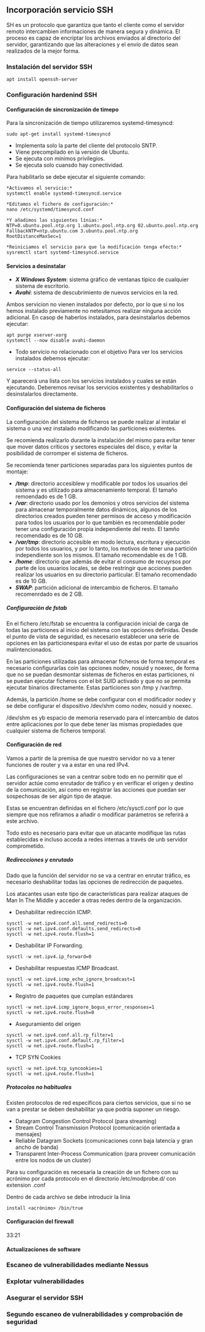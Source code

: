 ## Incorporación servicio SSH

SH es un protocolo que garantiza que tanto el cliente como el servidor remoto intercambien informaciones de manera segura y dinámica. El proceso es capaz de encriptar los archivos enviados al directorio del servidor, garantizando que las alteraciones y el envío de datos sean realizados de la mejor forma.

### Instalación del servidor SSH
```
apt install openssh-server
```

### Configuración hardenind SSH

#### Configuración de sincronización de timepo
Para la sincronización de tiempo utilizaremos systemd-timesyncd:
```
sudo apt-get install systemd-timesyncd
```
+ Implementa solo la parte del cliente del protocolo SNTP.
+ Viene precompilado en la versión de Ubuntu.
+ Se ejecuta con mínimos privilegios.
+ Se ejecuta solo cuansdo hay conectividad.

Para habilitarlo se debe ejecutar el siguiente comando:
```
*Activamos el servicio:*
systemctl enable systemd-timesyncd.service

*Editamos el fichero de configuración:*
nano /etc/systemd/timesyncd.conf

*Y añadimos las siguientes línias:*
NTP=0.ubuntu.pool.ntp.org 1.ubuntu.pool.ntp.org 02.ubuntu.pool.ntp.org
FallbackNTP=ntp.ubuntu.com 3.ubuntu.pool.ntp.org
RootDistanceMaxSec=1

*Reiniciamos el servicio para que la modificación tenga efecto:*
sysremctl start systemd-timesyncd.service
```

#### Servicios a desinstalar
+ ***X Windows System***: sistema gráfico de ventanas típico de cualquier sistema de escritorio.
+ ***Avahi***: sistema de descubrimiento de nuevos servicios en la red.

Ambos servicion no vienen instalados por defecto, por lo que si no los hemos instalado previamente no netesitamos realizar ninguna acción adicional. En casop de haberlos instalados, para desinstalarlos debemos ejecutar:
```
apt purge xserver-xorg
systemctl --now disable avahi-daemon
```

+ Todo servicio no relacionado con el objetivo
Para ver los servicios instalados debemos ejecutar:
```
service --status-all
```
Y aparecerá una lista con los servicios instalados y cuales se están ejecutando. Deberemos revisar los servicios existentes y deshabilitarlos o desinstalarlos directamente.

#### Configuración del sistema de ficheros
La configuración del sistema de ficheros se puede realizar al instalar el sistema o una vez instalado modificando las particiones existentes.

Se recomienda realizarlo durante la instalación del mismo para evitar tener que mover datos críticos y sectores especiales del disco, y evitar la posibilidad de corromper el sistema de ficheros.

Se recomienda tener particiones separadas para los siguientes puntos de montaje:
+ ***/tmp***: directorio accesiblew y modificable por todos los usuarios del sistema y es utilizado para almacenamiento temporal. El tamaño remoendado es de 1 GB.
+ ***/var***: directorio usado por los demonios y otros servicios del sistema para almacenar temporalmente datos dinámicos, algunos de los directorios creados pueden tener permisos de acceso y modificación para todos los usuarios por lo que también es recomendable poder tener una configuración propia independiente del resto. El tamño recomendado es de 10 GB.
+ ***/var/tmp***: directorio accesible en modo lectura, escritura y ejecución por todos los usuarios, y por lo tanto, los motivos de tener una partición independiente son los mismos. El tamaño recomendable es de 1 GB.
+ ***/home***: directorio que además de evitar el consumo de recuyrsos por parte de los usuarios locales, se debe restringir que acciones pueden realizar los usuarios en su directorio particular. El tamaño recomendado es de  10 GB.
+ ***SWAP***: partición adicional de intercambio de ficheros. El tamaño recomenrdado es de 2 GB.

##### Configuración de fstab
En el fichero /etc/fstab se encuentra la configuración inicial de carga de todas las particiones al inicio del sistema con las opciones definidas. Desde el punto de vista de seguridad, es necesario establecer una serie de opciones en las particionespara evitar el uso  de estas por parte de usuarios malintencionados.

En las particiones utilizadas para almacenar ficheros de forma temporal es necesario configurarlas coin las opciones nodev, nosuid y noexec, de forma que no se puedan desmontar sistemas de ficheros en estas particiones, ni se puedan ejecutar ficheros con el bit SUID activado y que no se permita ejecutar binarios directamente. Estas particiones son /tmp y /var/tmp.

Además, la partición /home se debe configurar con el modificador nodev y se debe configurar el dispositivo /dev/shm como nodev, nosuid y noexec.

/dev/shm es yb espacio de memoria reservado para el intercambio de datos entre aplicaciones por lo que debe tener las mismas propiedades que cualquier sistema de ficheros temporal.

#### Configuración de red
Vamos a partir de la premisa de que nuestro servidor no va a tener funciones de router y va a estar en una red IPv4.

Las configuraciones se van a centrar sobre todo en no permitir que el servidor actúe como enrutador de tráfico y en verificar el origen y destino de la comunicación, así como en registrar las acciones que puedan ser sospechosas de ser algún tipo de ataque.

Estas se encuentran definidas en el fichero /etc/sysctl.conf por lo que siempre que nos refiramos a añadir o modificar parámetros se referirá a este archivo.

Todo esto es necesario para evitar que un atacante modifique las rutas establecidas e incluso acceda a redes internas a través de unb servidor comprometido.

##### Redirecciones y enrutado

Dado que la función del servidor no se va a centrar en enrutar tráfico, es necesario deshabilitar todas las opciones de redirección de paquetes.

Los atacantes usan este tipo de características para realizar ataques de Man In The Middle y acceder a otras redes dentro de la organización.
+ Deshabilitar redirección ICMP.
```
sysctl -w net.ipv4.conf.all.send_redirects=0
sysctl -w net.ipv4.conf.defaults.send_redirects=0
sysctl -w net.ipv4.route.flush=1
```
+ Deshabilitar IP Forwarding.
```
sysctl -w net.ipv4.ip_forward=0
```
+ Deshabilitar respuestas ICMP Broadcast.
```
sysctl -w net.ipv4.icmp_echo_ignore_broadcast=1
sysctl -w net.ipv4.route.flush=1
```
+ Registro de paquetes que cumplan estándares
```
sysctl -w net.ipv4.icmp_ignore_bogus_error_responses=1
sysctl -w net.ipv4.route.flush=0
```
+ Aseguramiento del origen
```
sysctl -w net.ipv4.conf.all.rp_filter=1
sysctl -w net.ipv4.conf.default.rp_filter=1
sysctl -w net.ipv4.route.flush=1
```
+ TCP SYN Cookies
```
sysctl -w net.ipv4.tcp_syncookies=1
sysctl -w net.ipv4.route.flush=1
```

##### Protocolos no habituales
Existen protocolos de red específicos para ciertos servicios, que si no se van a prestar se deben deshabilitar ya que podría suponer un riesgo.

+ Datagram Congestion Control Protocol (para streaming)
+ Stream Control Transmission Protocol (comunicación orientada a mensajes)
+ Reliable Datagram Sockets (comunicaciones conn baja latencia y gran ancho de banda)
+ Transparent Inter-Process Communication (para proveer comunicación entre los nodos de un cluster)

Para su configuración es necesaria la creación de un fichero con su acrónimo por cada protocolo en el directorio /etc/modprobe.d/ con extension .conf

Dentro de cada archivo se debe introducir la linia
```
install <acrónimo> /bin/true
```

#### Configuración del firewall
33:21

#### Actualizaciones de software





### Escaneo de vulnerabilidades mediante Nessus


### Explotar vulnerabilidades


### Asegurar el servidor SSH


### Segundo escaneo de vulnerabilidades y comprobación de seguridad

